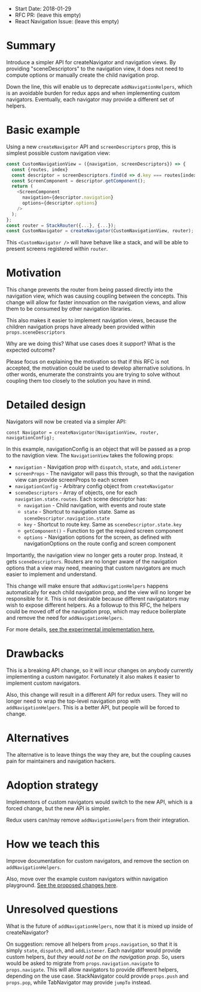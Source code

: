 * Start Date: 2018-01-29
* RFC PR: (leave this empty)
* React Navigation Issue: (leave this empty)

# Summary

Introduce a simpler API for createNavigator and navigation views. By providing "sceneDescriptors" to the navigation view, it does not need to compute options or manually create the child navigation prop.

Down the line, this will enable us to deprecate `addNavigationHelpers`, which is an avoidable burden for redux apps and when implementing custom navigators. Eventually, each navigator may provide a different set of helpers.

# Basic example

Using a new `createNavigator` API and `screenDescriptors` prop, this is simplest possible custom navigation view:

```js
const CustomNavigationView = ({navigation, screenDescriptors}) => {
  const {routes, index}
  const descriptor = screenDescriptors.find(d => d.key === routes[index].key);
  const ScreenComponent = descriptor.getComponent();
  return (
    <ScreenComponent
      navigation={descriptor.navigation}
      options={descriptor.options}
    />
  );
};
const router = StackRouter({...}, {...});
const CustomNavigator = createNavigator(CustomNavigationView, router);
```

This `<CustomNavigator />` will have behave like a stack, and will be able to present screens registered within `router`.

# Motivation

This change prevents the router from being passed directly into the navigation view, which was causing coupling between the concepts. This change will allow for faster innovation on the navigation views, and allow them to be consumed by other navigation libraries.

This also makes it easier to implement navigation views, because the children navigation props have already been provided within `props.sceneDescriptors`

Why are we doing this? What use cases does it support? What is the expected outcome?

Please focus on explaining the motivation so that if this RFC is not accepted, the motivation could be used to develop alternative solutions. In other words, enumerate the constraints you are trying to solve without coupling them too closely to the solution you have in mind.

# Detailed design

Navigators will now be created via a simpler API:

`const Navigator = createNavigator(NavigationView, router, navigationConfig);`

In this example, navigationConfig is an object that will be passed as a prop to the navigtion view. The `NavigationView` takes the following props:

* `navigation` - Navigation prop with `dispatch`, `state`, and `addListener`
* `screenProps` - The navigator will pass this through, so that the navigation view can provide screenProps to each screen
* `navigationConfig` - Arbitrary config object from `createNavigator`
* `sceneDescriptors` - Array of objects, one for each `navigation.state.routes`. Each scene descriptor has:
  * `navigation` - Child navigation, with events and route state
  * `state` - Shortcut to navigation state. Same as `sceneDescriptor.navigation.state`
  * `key` - Shortcut to route key. Same as `sceneDescriptor.state.key`
  * `getComponent()` - Function to get the required screen component
  * `options` - Navigation options for the screen, as defined with navigationOptions on the route config and screen component

Importantly, the navigation view no longer gets a router prop. Instead, it gets `sceneDescriptors`. Routers are no longer aware of the navigation options that a view may need, meaning that custom navigators are much easier to implement and understand.

This change will make ensure that `addNavigationHelpers` happens automatically for each child navigation prop, and the view will no longer be responsible for it. This is not desirable because different navigatators may wish to expose different helpers. As a followup to this RFC, the helpers could be moved off of the navigation prop, which may reduce boilerplate and remove the need for `addNavigationHelpers`.

For more details, [see the experimental implementation here.](https://github.com/react-navigation/react-navigation/pull/3392)

# Drawbacks

This is a breaking API change, so it will incur changes on anybody currently implementing a custom navigator. Fortunately it also makes it easier to implement custom navigators.

Also, this change will result in a different API for redux users. They will no longer need to wrap the top-level navigation prop with `addNavigationHelpers`. This is a better API, but people will be forced to change.

# Alternatives

The alternative is to leave things the way they are, but the coupling causes pain for maintainers and navigation hackers.

# Adoption strategy

Implementors of custom navigators would switch to the new API, which is a forced change, but the new API is simpler.

Redux users can/may remove `addNavigationHelpers` from their integration.

# How we teach this

Improve documentation for custom navigators, and remove the section on `addNavigationHelpers`.

Also, move over the example custom navigators within navigation playground. [See the proposed changes here](https://github.com/react-navigation/react-navigation/pull/3392).

# Unresolved questions

What is the future of `addNavigationHelpers`, now that it is mixed up inside of createNavigator?

On suggestion: remove all helpers from `props.navigation`, so that it is simply `state`, `dispatch`, and `addListener`. Each navigator would provide custom helpers, _but they would not be on the navigation prop_. So, users would be asked to migrate from `props.navigation.navigate` to `props.navigate`. This will allow navigators to provide different helpers, depending on the use case. StackNavigator could provide `props.push` and `props.pop`, while TabNavigator may provide `jumpTo` instead.
